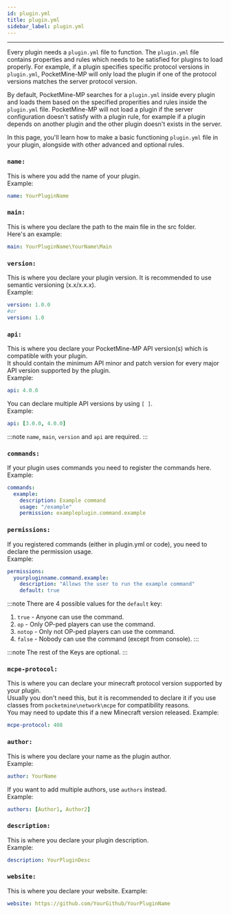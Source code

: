 ```yaml
---
id: plugin.yml
title: plugin.yml
sidebar_label: plugin.yml
---
```

___

<!-- TODO: Improve English explanation -->

Every plugin needs a `plugin.yml` file to function. The `plugin.yml` file contains properties and rules which needs to be satisfied for plugins to load properly. For example, if a plugin specifies specific protocol versions in `plugin.yml`, PocketMine-MP will only load the plugin if one of the protocol versions matches the server protocol version.

By default, PocketMine-MP searches for a `plugin.yml` inside every plugin and loads them based on the specified properities and rules inside the `plugin.yml` file. PocketMine-MP will not load a plugin if the server configuration doesn't satisfy with a plugin rule, for example if a plugin depends on another plugin and the other plugin doesn't exists in the server.

In this page, you'll learn how to make a basic functioning `plugin.yml` file in your plugin, alongside with other advanced and optional rules.

### `name:`
This is where you add the name of your plugin.  
Example:
```yaml
name: YourPluginName
```

### `main:`
This is where you declare the path to the main file in the src folder.  
Here's an example:
```yaml
main: YourPluginName\YourName\Main
```

### `version:`
This is where you declare your plugin version. It is recommended to use semantic versioning (x.x/x.x.x).  
Example:
```yaml
version: 1.0.0
#or
version: 1.0
```

### `api:`
This is where you declare your PocketMine-MP API version(s) which is compatible with your plugin.  
It should contain the minimum API minor and patch version for every major API version supported by the plugin.  
Example:
```yaml
api: 4.0.0
```
You can declare multiple API versions by using `[ ]`.  
Example:
```yaml
api: [3.0.0, 4.0.0]
```

:::note
`name`, `main`, `version` and `api` are required.
:::

### `commands:`
If your plugin uses commands you need to register the commands here.  
Example:
```yaml
commands:
  example:
    description: Example command
    usage: "/example"
    permission: exampleplugin.command.example
```

### `permissions:`
If you registered commands (either in plugin.yml or code), you need to declare the permission usage.  
Example:
```yaml
permissions:
  yourpluginname.command.example:
    description: "Allows the user to run the example command"
    default: true
```
:::note 
There are 4 possible values for the `default` key:
1. `true` - Anyone can use the command.
2. `op` - Only OP-ped players can use the command.
3. `notop` - Only not OP-ped players can use the command.
4. `false` - Nobody can use the command (except from console).
:::

:::note
The rest of the Keys are optional.
:::

### `mcpe-protocol:`
This is where you can declare your minecraft protocol version supported by your plugin.  
Usually you don't need this, but it is recommended to declare it if you use classes from `pocketmine\network\mcpe` for compatibility reasons.  
You may need to update this if a new Minecraft version released.
Example:
```yaml
mcpe-protocol: 408
```

### `author:`
This is where you declare your name as the plugin author.  
Example:
```yaml
author: YourName
```
If you want to add multiple authors, use `authors` instead.\
Example:
```yaml
authors: [Author1, Author2]
```

### `description:`
This is where you  declare your plugin description.  
Example:
```yaml
description: YourPluginDesc
```

### `website:`
This is where you declare your website.
Example:
```yaml
website: https://github.com/YourGithub/YourPluginName
```
